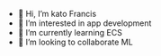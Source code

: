 - 👋 Hi, I’m kato Francis 
- 👀 I’m interested in app development 
- 🌱 I’m currently learning ECS
- 💞️ I’m looking to collaborate ML


<!---
francisj4/francisj4 is a ✨ special ✨ repository because its `README.md` (this file) appears on your GitHub profile.
You can click the Preview link to take a look at your changes.
--->
